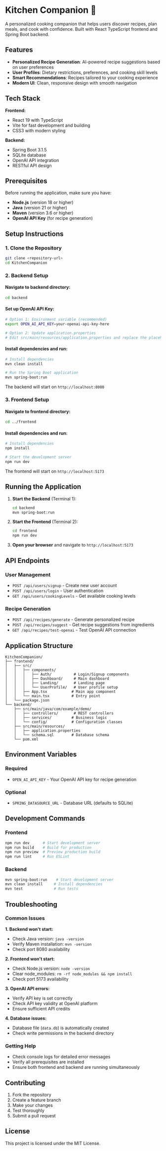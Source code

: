 # Kitchen Companion 🍳

A personalized cooking companion that helps users discover recipes, plan meals, and cook with confidence. Built with React TypeScript frontend and Spring Boot backend.

## Features

- **Personalized Recipe Generation**: AI-powered recipe suggestions based on user preferences
- **User Profiles**: Dietary restrictions, preferences, and cooking skill levels
- **Smart Recommendations**: Recipes tailored to your cooking experience
- **Modern UI**: Clean, responsive design with smooth navigation

## Tech Stack

**Frontend:**
- React 19 with TypeScript
- Vite for fast development and building
- CSS3 with modern styling

**Backend:**
- Spring Boot 3.1.5
- SQLite database
- OpenAI API integration
- RESTful API design

## Prerequisites

Before running the application, make sure you have:

- **Node.js** (version 18 or higher)
- **Java** (version 21 or higher)
- **Maven** (version 3.6 or higher)
- **OpenAI API Key** (for recipe generation)

## Setup Instructions

### 1. Clone the Repository
```bash
git clone <repository-url>
cd KitchenCompanion
```

### 2. Backend Setup

#### Navigate to backend directory:
```bash
cd backend
```

#### Set up OpenAI API Key:
```bash
# Option 1: Environment variable (recommended)
export OPEN_AI_API_KEY=your-openai-api-key-here

# Option 2: Update application.properties
# Edit src/main/resources/application.properties and replace the placeholder
```

#### Install dependencies and run:
```bash
# Install dependencies
mvn clean install

# Run the Spring Boot application
mvn spring-boot:run
```

The backend will start on `http://localhost:8080`

### 3. Frontend Setup

#### Navigate to frontend directory:
```bash
cd ../frontend
```

#### Install dependencies and run:
```bash
# Install dependencies
npm install

# Start the development server
npm run dev
```

The frontend will start on `http://localhost:5173`

## Running the Application

1. **Start the Backend** (Terminal 1):
   ```bash
   cd backend
   mvn spring-boot:run
   ```

2. **Start the Frontend** (Terminal 2):
   ```bash
   cd frontend
   npm run dev
   ```

3. **Open your browser** and navigate to `http://localhost:5173`

## API Endpoints

### User Management
- `POST /api/users/signup` - Create new user account
- `POST /api/users/login` - User authentication
- `GET /api/users/cookingLevels` - Get available cooking levels

### Recipe Generation
- `POST /api/recipes/generate` - Generate personalized recipe
- `POST /api/recipes/suggest` - Get recipe suggestions from ingredients
- `GET /api/recipes/test-openai` - Test OpenAI API connection

## Application Structure

```
KitchenCompanion/
├── frontend/
│   ├── src/
│   │   ├── components/
│   │   │   ├── Auth/          # Login/Signup components
│   │   │   ├── Dashboard/     # Main dashboard
│   │   │   ├── Landing/       # Landing page
│   │   │   └── UserProfile/   # User profile setup
│   │   ├── App.tsx           # Main app component
│   │   └── main.tsx          # Entry point
│   └── package.json
└── backend/
    ├── src/main/java/com/example/demo/
    │   ├── controllers/       # REST controllers
    │   ├── services/         # Business logic
    │   └── config/           # Configuration classes
    ├── src/main/resources/
    │   ├── application.properties
    │   └── schema.sql        # Database schema
    └── pom.xml
```

## Environment Variables

### Required
- `OPEN_AI_API_KEY` - Your OpenAI API key for recipe generation

### Optional
- `SPRING_DATASOURCE_URL` - Database URL (defaults to SQLite)

## Development Commands

### Frontend
```bash
npm run dev      # Start development server
npm run build    # Build for production
npm run preview  # Preview production build
npm run lint     # Run ESLint
```

### Backend
```bash
mvn spring-boot:run    # Start development server
mvn clean install     # Install dependencies
mvn test              # Run tests
```

## Troubleshooting

### Common Issues

**1. Backend won't start:**
- Check Java version: `java -version`
- Verify Maven installation: `mvn -version`
- Check port 8080 availability

**2. Frontend won't start:**
- Check Node.js version: `node -version`
- Clear node_modules: `rm -rf node_modules && npm install`
- Check port 5173 availability

**3. OpenAI API errors:**
- Verify API key is set correctly
- Check API key validity at OpenAI platform
- Ensure sufficient API credits

**4. Database issues:**
- Database file (`data.db`) is automatically created
- Check write permissions in the backend directory

### Getting Help

- Check console logs for detailed error messages
- Verify all prerequisites are installed
- Ensure both frontend and backend are running simultaneously

## Contributing

1. Fork the repository
2. Create a feature branch
3. Make your changes
4. Test thoroughly
5. Submit a pull request

## License

This project is licensed under the MIT License.
